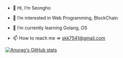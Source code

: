 - 👋 Hi, I’m Seongho

- 👀 I’m interested in Web Programming, BlockChain

- 🌱 I’m currently learning Golang, OS

- 📫 How to reach me => skk7541@gmail.com

[![Anurag's GitHub stats](https://github-readme-stats.vercel.app/api?username=Ysh096)](https://github.com/anuraghazra/github-readme-stats)
